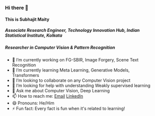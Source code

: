 ### Hi there 👋

#### This is Subhajit Maity
##### Associate Research Engineer, Technology Innovation Hub, Indian Statistical Institute, Kolkata
##### Researcher in Computer Vision & Pattern Recognition
<!--
**MaitySubhajit/MaitySubhajit** is a ✨ _special_ ✨ repository because its `README.md` (this file) appears on your GitHub profile.

Here are some ideas to get you started:
-->

- 🔭 I’m currently working on FG-SBIR, Image Forgery, Scene Text Recognition
- 🌱 I’m currently learning Meta Learning, Generative Models, Transformers
- 👯 I’m looking to collaborate on any Computer Vision project
- 🤔 I’m looking for help with understanding Weakly supervised learning
- 💬 Ask me about Computer Vision, Deep Learning
- 📫 How to reach me: [Email](mailto:smaity.jgec18@gmail.com) [LinkedIn](https://www.linkedin.com/in/subhajit1996maity/)
- 😄 Pronouns: He/Him
- ⚡ Fun fact: Every fact is fun when it's related to learning!

